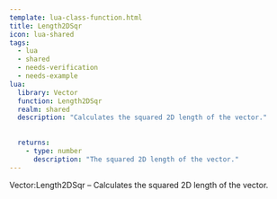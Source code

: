 ```yaml
---
template: lua-class-function.html
title: Length2DSqr
icon: lua-shared
tags:
  - lua
  - shared
  - needs-verification
  - needs-example
lua:
  library: Vector
  function: Length2DSqr
  realm: shared
  description: "Calculates the squared 2D length of the vector."
  
  
  returns:
    - type: number
      description: "The squared 2D length of the vector."
---
```


<div class="lua__search__keywords">
Vector:Length2DSqr &#x2013; Calculates the squared 2D length of the vector.
</div>
